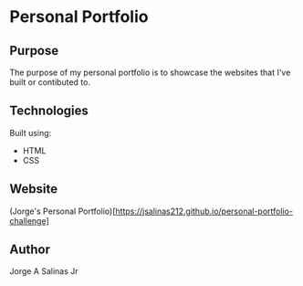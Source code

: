 # Personal Portfolio

## Purpose

The purpose of my personal portfolio is to showcase the websites that I've built or contibuted to.

## Technologies

Built using:

* HTML
* CSS

## Website

(Jorge's Personal Portfolio)[https://jsalinas212.github.io/personal-portfolio-challenge]

## Author

Jorge A Salinas Jr